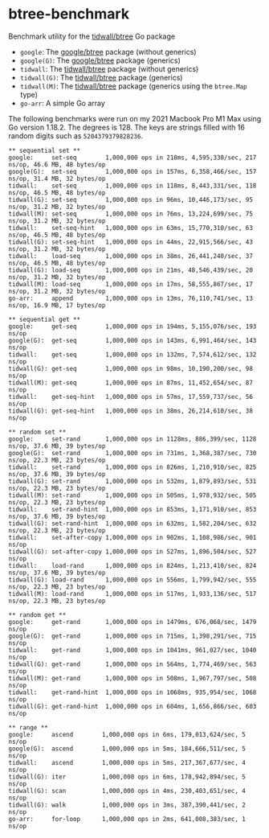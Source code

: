# btree-benchmark

Benchmark utility for the [tidwall/btree](https://github.com/tidwall/btree) Go package

- `google`: The [google/btree](https://github.com/google/btree) package (without generics)
- `google(G)`: The [google/btree](https://github.com/google/btree) package (generics)
- `tidwall`: The [tidwall/btree](https://github.com/tidwall/btree) package (without generics)
- `tidwall(G)`: The [tidwall/btree](https://github.com/tidwall/btree) package (generics)
- `tidwall(M)`: The [tidwall/btree](https://github.com/tidwall/btree) package (generics using the `btree.Map` type)
- `go-arr`: A simple Go array

The following benchmarks were run on my 2021 Macbook Pro M1 Max 
using Go version 1.18.2.
The degrees is 128. 
The keys are strings filled with 16 random digits such as `5204379379828236`.

```
** sequential set **
google:     set-seq        1,000,000 ops in 218ms, 4,595,330/sec, 217 ns/op, 46.6 MB, 48 bytes/op
google(G):  set-seq        1,000,000 ops in 157ms, 6,358,466/sec, 157 ns/op, 31.4 MB, 32 bytes/op
tidwall:    set-seq        1,000,000 ops in 118ms, 8,443,331/sec, 118 ns/op, 46.5 MB, 48 bytes/op
tidwall(G): set-seq        1,000,000 ops in 96ms, 10,446,173/sec, 95 ns/op, 31.2 MB, 32 bytes/op
tidwall(M): set-seq        1,000,000 ops in 76ms, 13,224,699/sec, 75 ns/op, 31.2 MB, 32 bytes/op
tidwall:    set-seq-hint   1,000,000 ops in 63ms, 15,770,310/sec, 63 ns/op, 46.5 MB, 48 bytes/op
tidwall(G): set-seq-hint   1,000,000 ops in 44ms, 22,915,566/sec, 43 ns/op, 31.2 MB, 32 bytes/op
tidwall:    load-seq       1,000,000 ops in 38ms, 26,441,240/sec, 37 ns/op, 46.5 MB, 48 bytes/op
tidwall(G): load-seq       1,000,000 ops in 21ms, 48,546,439/sec, 20 ns/op, 31.2 MB, 32 bytes/op
tidwall(M): load-seq       1,000,000 ops in 17ms, 58,555,867/sec, 17 ns/op, 31.2 MB, 32 bytes/op
go-arr:     append         1,000,000 ops in 13ms, 76,110,741/sec, 13 ns/op, 16.9 MB, 17 bytes/op

** sequential get **
google:     get-seq        1,000,000 ops in 194ms, 5,155,076/sec, 193 ns/op
google(G):  get-seq        1,000,000 ops in 143ms, 6,991,464/sec, 143 ns/op
tidwall:    get-seq        1,000,000 ops in 132ms, 7,574,612/sec, 132 ns/op
tidwall(G): get-seq        1,000,000 ops in 98ms, 10,190,200/sec, 98 ns/op
tidwall(M): get-seq        1,000,000 ops in 87ms, 11,452,654/sec, 87 ns/op
tidwall:    get-seq-hint   1,000,000 ops in 57ms, 17,559,737/sec, 56 ns/op
tidwall(G): get-seq-hint   1,000,000 ops in 38ms, 26,214,610/sec, 38 ns/op

** random set **
google:     set-rand       1,000,000 ops in 1128ms, 886,399/sec, 1128 ns/op, 37.6 MB, 39 bytes/op
google(G):  set-rand       1,000,000 ops in 731ms, 1,368,387/sec, 730 ns/op, 22.3 MB, 23 bytes/op
tidwall:    set-rand       1,000,000 ops in 826ms, 1,210,910/sec, 825 ns/op, 37.6 MB, 39 bytes/op
tidwall(G): set-rand       1,000,000 ops in 532ms, 1,879,893/sec, 531 ns/op, 22.3 MB, 23 bytes/op
tidwall(M): set-rand       1,000,000 ops in 505ms, 1,978,932/sec, 505 ns/op, 22.3 MB, 23 bytes/op
tidwall:    set-rand-hint  1,000,000 ops in 853ms, 1,171,910/sec, 853 ns/op, 37.6 MB, 39 bytes/op
tidwall(G): set-rand-hint  1,000,000 ops in 632ms, 1,582,204/sec, 632 ns/op, 22.3 MB, 23 bytes/op
tidwall:    set-after-copy 1,000,000 ops in 902ms, 1,108,986/sec, 901 ns/op
tidwall(G): set-after-copy 1,000,000 ops in 527ms, 1,896,504/sec, 527 ns/op
tidwall:    load-rand      1,000,000 ops in 824ms, 1,213,410/sec, 824 ns/op, 37.6 MB, 39 bytes/op
tidwall(G): load-rand      1,000,000 ops in 556ms, 1,799,942/sec, 555 ns/op, 22.3 MB, 23 bytes/op
tidwall(M): load-rand      1,000,000 ops in 517ms, 1,933,136/sec, 517 ns/op, 22.3 MB, 23 bytes/op

** random get **
google:     get-rand       1,000,000 ops in 1479ms, 676,068/sec, 1479 ns/op
google(G):  get-rand       1,000,000 ops in 715ms, 1,398,291/sec, 715 ns/op
tidwall:    get-rand       1,000,000 ops in 1041ms, 961,027/sec, 1040 ns/op
tidwall(G): get-rand       1,000,000 ops in 564ms, 1,774,469/sec, 563 ns/op
tidwall(M): get-rand       1,000,000 ops in 508ms, 1,967,797/sec, 508 ns/op
tidwall:    get-rand-hint  1,000,000 ops in 1068ms, 935,954/sec, 1068 ns/op
tidwall(G): get-rand-hint  1,000,000 ops in 604ms, 1,656,866/sec, 603 ns/op

** range **
google:     ascend        1,000,000 ops in 6ms, 179,013,624/sec, 5 ns/op
google(G):  ascend        1,000,000 ops in 5ms, 184,666,511/sec, 5 ns/op
tidwall:    ascend        1,000,000 ops in 5ms, 217,367,677/sec, 4 ns/op
tidwall(G): iter          1,000,000 ops in 6ms, 178,942,894/sec, 5 ns/op
tidwall(G): scan          1,000,000 ops in 4ms, 230,403,651/sec, 4 ns/op
tidwall(G): walk          1,000,000 ops in 3ms, 387,390,441/sec, 2 ns/op
go-arr:     for-loop      1,000,000 ops in 2ms, 641,008,383/sec, 1 ns/op
```
